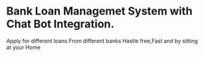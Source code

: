 # Bank Loan Managemet System with Chat Bot Integration.

Apply for different loans From different banks Hastle free,Fast and by sitting at your Home 

